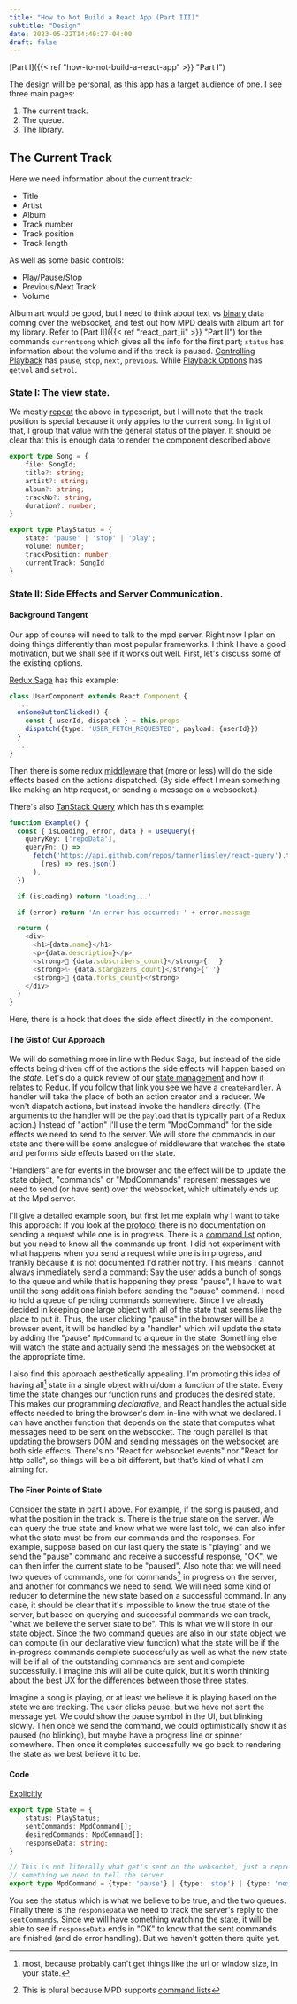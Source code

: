 ```yaml
---
title: "How to Not Build a React App (Part III)"
subtitle: "Design"
date: 2023-05-22T14:40:27-04:00
draft: false
---
```


[Part I]({{< ref "how-to-not-build-a-react-app" >}} "Part I")

The design will be personal, as this app has a target audience of one. I see three main pages:

1. The current track.
1. The queue.
1. The library. 

## The Current Track

Here we need information about the current track:
* Title
* Artist
* Album
* Track number
* Track position
* Track length

As well as some basic controls:
* Play/Pause/Stop
* Previous/Next Track
* Volume

Album art would be good, but I need to think about text vs [binary](https://github.com/websockets/ws/issues/2085#issuecomment-1266926356) data coming over the websocket, and test out how MPD deals with album art for my library.
Refer to [Part II]({{< ref "react_part_ii" >}} "Part II") for the commands `currentsong` which gives all the info for the first part; `status` has information about the volume and if the track is paused. [Controlling Playback](https://mpd.readthedocs.io/en/latest/protocol.html#controlling-playback)
has `pause`, `stop`, `next`, `previous`. While [Playback Options](https://mpd.readthedocs.io/en/latest/protocol.html#playback-options) has `getvol` and `setvol`.

### State I: The view state.

We mostly [repeat](https://github.com/patrickthebold/mpd-client/blob/ac0ac08a61947190beb238274233869401c839a6/src/state.ts) the above in typescript, but I will note that the track position is special because it only applies to the current song. In light of that, I group that value with the general status of the player.
It should be clear that this is enough data to render the component described above

```ts
export type Song = {
    file: SongId;
    title?: string;
    artist?: string;
    album?: string;
    trackNo?: string;
    duration?: number;
}

export type PlayStatus = {
    state: 'pause' | 'stop' | 'play';
    volume: number;
    trackPosition: number;
    currentTrack: SongId
}
```

### State II: Side Effects and Server Communication.

#### Background Tangent
Our app of course will need to talk to the mpd server. Right now I plan on doing things differently than most popular frameworks. I think I have a good motivation, but we shall see if it works out well. First, let's discuss some of the existing options.

[Redux Saga](https://redux-saga.js.org/) has this example:
```ts
class UserComponent extends React.Component {
  ...
  onSomeButtonClicked() {
    const { userId, dispatch } = this.props
    dispatch({type: 'USER_FETCH_REQUESTED', payload: {userId}})
  }
  ...
}
```

Then there is some redux [middleware](https://redux.js.org/understanding/history-and-design/middleware) that (more or less) will do the side effects based on the actions dispatched. (By side effect I mean something like making an http request, or sending a message on a websocket.)

There's also [TanStack Query](https://tanstack.com/query/latest/docs/react/overview) which has this example:
```ts
function Example() {
  const { isLoading, error, data } = useQuery({
    queryKey: ['repoData'],
    queryFn: () =>
      fetch('https://api.github.com/repos/tannerlinsley/react-query').then(
        (res) => res.json(),
      ),
  })

  if (isLoading) return 'Loading...'

  if (error) return 'An error has occurred: ' + error.message

  return (
    <div>
      <h1>{data.name}</h1>
      <p>{data.description}</p>
      <strong>👀 {data.subscribers_count}</strong>{' '}
      <strong>✨ {data.stargazers_count}</strong>{' '}
      <strong>🍴 {data.forks_count}</strong>
    </div>
  )
}
``` 
Here, there is a hook that does the side effect directly in the component.

#### The Gist of Our Approach

We will do something more in line with Redux Saga, but instead of the side effects being driven off of the actions the side effects will happen based on the _state_.
Let's do a quick review of our [state management](https://github.com/patrickthebold/mpd-client/blob/ac0ac08a61947190beb238274233869401c839a6/src/state-management.ts) and how it relates to Redux. If you follow that link you see we have a `createHandler`. A handler will take the place of both an action creator and a reducer. We won't dispatch actions, but instead invoke the handlers directly. (The arguments to the handler will be the `payload` that is typically part of a Redux action.) Instead of "action" I'll use the term "MpdCommand" for the side effects we need to send to the server. We will store the commands in our state and there will be some analogue of middleware that watches the state and performs side effects based on the state.

"Handlers" are for events in the browser and the effect will be to update the state object, "commands" or "MpdCommands" represent messages we need to send (or have sent) over the websocket, which ultimately ends up at the Mpd server.

I'll give a detailed example soon, but first let me explain why I want to take this approach: If you look at the [protocol](https://mpd.readthedocs.io/en/latest/protocol.html#requests) there is no documentation on sending a request while one is in progress. There is a [command list](https://mpd.readthedocs.io/en/latest/protocol.html#command-lists) option, but you need to know all the commands up front. I did not experiment with what happens when you send a request while one is in progress, and frankly because it is not documented I'd rather not try. This means I cannot always immediately send a command: Say the user adds a bunch of songs to the queue and while that is happening they press "pause", I have to wait until the song additions finish before sending the "pause" command. I need to hold a queue of pending commands somewhere. Since I've already decided in keeping one large object with all of the state that seems like the place to put it. Thus, the user clicking "pause" in the browser will be a browser event, it will be handled by a "handler" which will update the state by adding the "pause" `MpdCommand` to a queue in the state. Something else will watch the state and actually send the messages on the websocket at the appropriate time.

I also find this approach aesthetically appealing. I'm promoting this idea of having all[^most] state in a single object with ui/dom a function of the state. Every time the state changes our function runs and produces the desired state. This makes our programming _declarative_, and React handles the actual side effects needed to bring the browser's dom in-line with what we declared. I can have another function that depends on the state that computes what messages need to be sent on the websocket. The rough parallel is that updating the browsers DOM and sending messages on the websocket are both side effects. There's no "React for websocket events" nor "React for http calls", so things will be a bit different, but that's kind of what I am aiming for.

[^most]: most, because probably can't get things like the url or window size, in your state.

#### The Finer Points of State

Consider the state in part I above. For example, if the song is paused, and what the position in the track is. There is the true state on the server. We can query the true state and know what we were last told, we can also infer what the state must be from our commands and the responses. For example, suppose based on our last query the state is "playing" and we send the "pause" command and receive a successful response, "OK", we can then infer the current state to be "paused". Also note that we will need two queues of commands, one for commands[^bulk] in progress on the server, and another for commands we need to send. We will need some kind of reducer to determine the new state based on a successful command. In any case, it should be clear that it's impossible to know the true state of the server, but based on querying and successful commands we can track, "what we believe the server state to be". This is what we will store in our state object. Since the two command queues are also in our state object we can compute (in our declarative view function) what the state will be if the in-progress commands complete successfully as well as what the new state will be if all of the outstanding commands are sent and complete successfully. I imagine this will all be quite quick, but it's worth thinking about the best UX for the differences between those three states. 

Imagine a song is playing, or at least we believe it is playing based on the state we are tracking. The user clicks pause, but we have not sent the message yet. We could show the pause symbol in the UI, but blinking slowly. Then once we send the command, we could optimistically show it as paused (no blinking), but maybe have a progress line or spinner somewhere. Then once it completes successfully we go back to rendering the state as we best believe it to be.

[^bulk]: This is plural because MPD supports [command lists](https://mpd.readthedocs.io/en/latest/protocol.html#command-lists)

#### Code

[Explicitly](https://github.com/patrickthebold/mpd-client/blob/6aabd920ee7a24e106f07aa9ff9ea3a1985601be/src/state.ts)
```ts
export type State = {
    status: PlayStatus;
    sentCommands: MpdCommand[];
    desiredCommands: MpdCommand[];
    responseData: string;
}

// This is not literally what get's sent on the websocket, just a representation of
// something we need to tell the server.
export type MpdCommand = {type: 'pause'} | {type: 'stop'} | {type: 'next_track'} | {type: 'previous_track'} | {type: 'set_volume', volume: number}
```
You see the status which is what we believe to be true, and the two queues. Finally there is the `responseData` we need to track the server's reply to the `sentCommands`. Since we will have something watching the state, it will be able to see if `responseData` ends in "OK" to know that the sent commands are finished (and do error handling). But we haven't gotten there quite yet.

